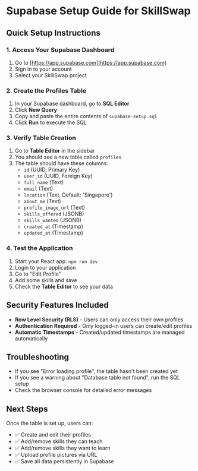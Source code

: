# Supabase Setup Guide for SkillSwap

## Quick Setup Instructions

### 1. Access Your Supabase Dashboard

1. Go to [https://app.supabase.com](https://app.supabase.com)
2. Sign in to your account
3. Select your SkillSwap project

### 2. Create the Profiles Table

1. In your Supabase dashboard, go to **SQL Editor**
2. Click **New Query**
3. Copy and paste the entire contents of `supabase-setup.sql`
4. Click **Run** to execute the SQL

### 3. Verify Table Creation

1. Go to **Table Editor** in the sidebar
2. You should see a new table called `profiles`
3. The table should have these columns:
   - `id` (UUID, Primary Key)
   - `user_id` (UUID, Foreign Key)
   - `full_name` (Text)
   - `email` (Text)
   - `location` (Text, Default: 'Singapore')
   - `about_me` (Text)
   - `profile_image_url` (Text)
   - `skills_offered` (JSONB)
   - `skills_wanted` (JSONB)
   - `created_at` (Timestamp)
   - `updated_at` (Timestamp)

### 4. Test the Application

1. Start your React app: `npm run dev`
2. Login to your application
3. Go to "Edit Profile"
4. Add some skills and save
5. Check the **Table Editor** to see your data

## Security Features Included

- **Row Level Security (RLS)** - Users can only access their own profiles
- **Authentication Required** - Only logged-in users can create/edit profiles
- **Automatic Timestamps** - Created/updated timestamps are managed automatically

## Troubleshooting

- If you see "Error loading profile", the table hasn't been created yet
- If you see a warning about "Database table not found", run the SQL setup
- Check the browser console for detailed error messages

## Next Steps

Once the table is set up, users can:

- ✅ Create and edit their profiles
- ✅ Add/remove skills they can teach
- ✅ Add/remove skills they want to learn
- ✅ Upload profile pictures via URL
- ✅ Save all data persistently in Supabase

